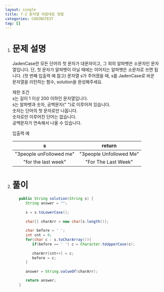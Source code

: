 ```yaml
---
layout: single
title: 7-2 문자열 마음대로 정렬
categories: CODINGTEST
tag: []
---
```


1. # 문제 설명
   JadenCase란 모든 단어의 첫 문자가 대문자이고, 그 외의 알파벳은 소문자인 문자열입니다. 단, 첫 문자가 알파벳이 아닐 때에는 이어지는 알파벳은 소문자로 쓰면 됩니다. (첫 번째 입출력 예 참고)
   문자열 s가 주어졌을 때, s를 JadenCase로 바꾼 문자열을 리턴하는 함수, solution을 완성해주세요.

   제한 조건   
   s는 길이 1 이상 200 이하인 문자열입니다.   
   s는 알파벳과 숫자, 공백문자(" ")로 이루어져 있습니다.   
   숫자는 단어의 첫 문자로만 나옵니다.   
   숫자로만 이루어진 단어는 없습니다.   
   공백문자가 연속해서 나올 수 있습니다.   

   입출력 예   

   |           s             |          return         |
   |:-----------------------:|:-----------------------:|
   | "3people unFollowed me" | "3people Unfollowed Me" |
   |   "for the last week"   |   "For The Last Week"   |

1. # 풀이
   ```java
      public String solution(String s) {
         String answer = "";
         
         s = s.toLowerCase();
         
         char[] charArr = new char[s.length()];
         
         char before = ' ';
         int cnt = 0;
         for(char c : s.toCharArray()){
            if(before == ' ') c = Character.toUpperCase(c);
                  
            charArr[cnt++] = c;
            before = c;
         }
         
         answer = String.valueOf(charArr);

         return answer;
      }
   
   ```
